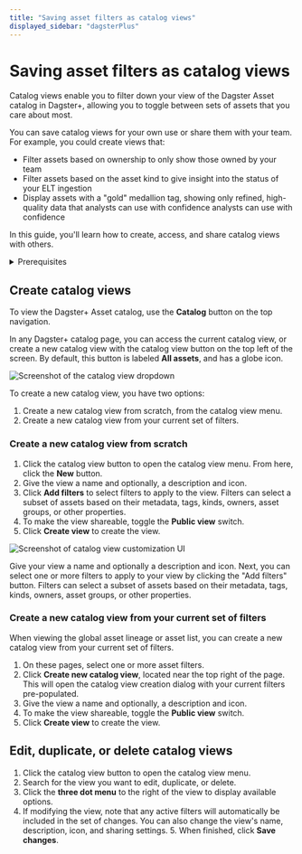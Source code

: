 ```yaml
---
title: "Saving asset filters as catalog views"
displayed_sidebar: "dagsterPlus"
---
```


# Saving asset filters as catalog views

Catalog views enable you to filter down your view of the Dagster Asset catalog in Dagster+, allowing you to toggle between sets of assets that you care about most.

You can save catalog views for your own use or share them with your team. For example, you could create views that:

- Filter assets based on ownership to only show those owned by your team
- Filter assets based on the asset kind to give insight into the status of your ELT ingestion
- Display assets with a "gold" medallion tag, showing only refined, high-quality data that analysts can use with confidence analysts can use with confidence

In this guide, you'll learn how to create, access, and share catalog views with others.

<details>
<summary>Prerequisites</summary>

- **Organization Admin**, **Admin**, or **Editor** permissions on Dagster+
- Familiarity with [Assets](/concepts/assets) and [Asset metadata](/guides/data-modeling/metadata)

</details>




## Create catalog views

To view the Dagster+ Asset catalog, use the **Catalog** button on the top navigation.

In any Dagster+ catalog page, you can access the current catalog view, or create a new catalog view with the catalog view button on the top left of the screen. By default, this button is labeled **All assets**, and has a globe icon.

![Screenshot of the catalog view dropdown](/img/placeholder.svg)

To create a new catalog view, you have two options:
1. Create a new catalog view from scratch, from the catalog view menu.
2. Create a new catalog view from your current set of filters.

### Create a new catalog view from scratch

1. Click the catalog view button to open the catalog view menu. From here, click the **New** button.
2. Give the view a name and optionally, a description and icon.
3. Click **Add filters** to select filters to apply to the view. Filters can select a subset of assets based on their metadata, tags, kinds, owners, asset groups, or other properties.
4. To make the view shareable, toggle the **Public view** switch.
5. Click **Create view** to create the view.

![Screenshot of catalog view customization UI](/img/placeholder.svg)

Give your view a name and optionally a description and icon. Next, you can select one or more filters to apply to your view by clicking the "Add filters" button. Filters can select a subset of assets based on their metadata, tags, kinds, owners, asset groups, or other properties.

### Create a new catalog view from your current set of filters

When viewing the global asset lineage or asset list, you can create a new catalog view from your current set of filters.

1. On these pages, select one or more asset filters.
2. Click **Create new catalog view**, located near the top right of the page. This will open the catalog view creation dialog with your current filters pre-populated.
3. Give the view a name and optionally, a description and icon.
4. To make the view shareable, toggle the **Public view** switch.
5. Click **Create view** to create the view.

## Edit, duplicate, or delete catalog views

1. Click the catalog view button to open the catalog view menu.
2. Search for the view you want to edit, duplicate, or delete.
3. Click the **three dot menu** to the right of the view to display available options.
4. If modifying the view, note that any active filters will automatically be included in the set of changes. You can also change the view's name, description, icon, and sharing settings. 5. When finished, click **Save changes**.
